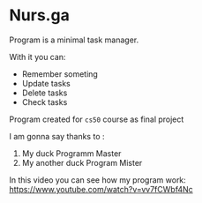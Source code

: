 # Nurs.ga
Program is a minimal task manager.

With it you can:
- Remember someting
- Update tasks
- Delete tasks
- Check tasks

Program created for `cs50` course as final project

I am gonna say thanks to :
1. My duck Programm Master
2. My another duck Program Mister

In this video you can see how my program work:
https://www.youtube.com/watch?v=vv7fCWbf4Nc
